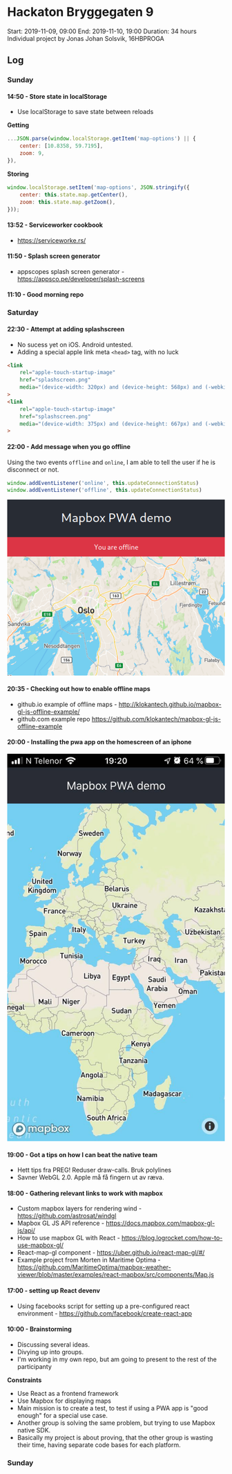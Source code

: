 # Hackaton Bryggegaten 9

Start: 2019-11-09, 09:00
End: 2019-11-10, 19:00
Duration: 34 hours
Individual project by Jonas Johan Solsvik, 16HBPROGA

## Log

### Sunday

#### 14:50 - Store state in localStorage

- Use localStorage to save state between reloads

**Getting**
```javascript
...JSON.parse(window.localStorage.getItem('map-options') || {
    center: [10.8358, 59.7195],
    zoom: 9,
}),
```

**Storing**
```javascript
window.localStorage.setItem('map-options', JSON.stringify({
    center: this.state.map.getCenter(),
    zoom: this.state.map.getZoom(),
}));
```


#### 13:52 - Serviceworker cookbook

- https://serviceworke.rs/

#### 11:50 - Splash screen generator

- appscopes splash screen generator - https://appsco.pe/developer/splash-screens

#### 11:10 - Good morning repo

### Saturday

#### 22:30 - Attempt at adding splashscreen

- No sucess yet on iOS. Android untested.
- Adding a special apple link meta `<head>`  tag, with no luck
```html
<link 
    rel="apple-touch-startup-image" 
    href="splashscreen.png" 
    media="(device-width: 320px) and (device-height: 568px) and (-webkit-device-pixel-ratio: 2) and (orientation: portrait)"
>
<link 
    rel="apple-touch-startup-image" 
    href="splashscreen.png" 
    media="(device-width: 375px) and (device-height: 667px) and (-webkit-device-pixel-ratio: 2) and (orientation: portrait)"
>
```

#### 22:00 - Add message when you go offline

Using the two events `offline` and `online`, I am able to tell the user if he is disconnect or not.

```javascript
window.addEventListener('online', this.updateConnectionStatus)
window.addEventListener('offline', this.updateConnectionStatus)
```

![offline.png](docs/offline.png)


#### 20:35 - Checking out how to enable offline maps

- github.io example of offline maps - http://klokantech.github.io/mapbox-gl-js-offline-example/
- github.com example repo https://github.com/klokantech/mapbox-gl-js-offline-example

#### 20:00 - Installing the pwa app on the homescreen of an iphone

![iphone.jpg](docs/iphone1.jpg)

#### 19:00 - Got a tips on how I can beat the native team
- Hett tips fra PREG! Reduser draw-calls. Bruk polylines
- Savner WebGL 2.0. Apple må få fingern ut av ræva.

#### 18:00 - Gathering relevant links to work with mapbox

- Custom mapbox layers for rendering wind - https://github.com/astrosat/windgl
- Mapbox GL JS API reference - https://docs.mapbox.com/mapbox-gl-js/api/
- How to use mapbox GL with React - https://blog.logrocket.com/how-to-use-mapbox-gl/
- React-map-gl component - https://uber.github.io/react-map-gl/#/
- Example project from Morten in Maritime Optima - https://github.com/MaritimeOptima/mapbox-weather-viewer/blob/master/examples/react-mapbox/src/components/Map.js

#### 17:00 - setting up React devenv

- Using facebooks script for setting up a pre-configured react environment - https://github.com/facebook/create-react-app


#### 10:00 - Brainstorming

- Discussing several ideas.
- Divying up into groups.
- I'm working in my own repo, but am going to present to the rest of the participanty

**Constraints**
- Use React as a frontend framework
- Use Mapbox for displaying maps
- Main mission is to create a test, to test if using a PWA app is "good enough" for a special use case.
- Another group is solving the same problem, but trying to use Mapbox native SDK.
- Basically my project is about proving, that the other group is wasting their time, having separate code bases for each platform.

### Sunday



